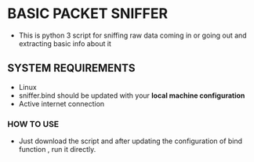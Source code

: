 # BASIC PACKET SNIFFER
* This is python 3 script for sniffing raw data coming in or going out and extracting basic info about it

## SYSTEM REQUIREMENTS
* Linux
* sniffer.bind should be updated with your **local machine configuration**
* Active internet connection

### HOW TO USE
* Just download the script and after updating the configuration of bind function , run it directly.
